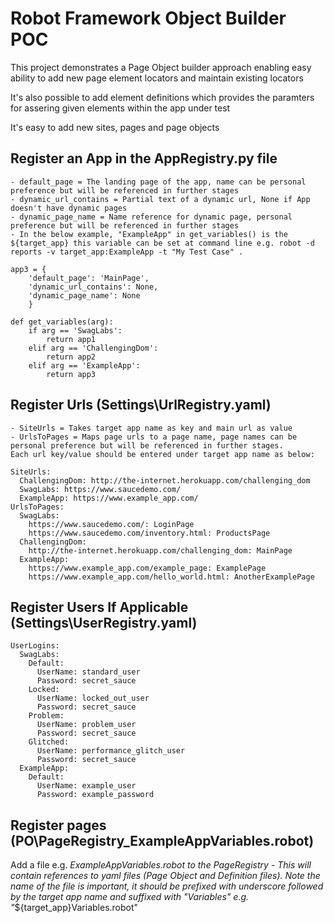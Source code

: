 # Robot Framework Object Builder POC

This project demonstrates a Page Object builder approach
enabling easy ability to add new page element locators and maintain existing locators

It's also possible to add element definitions which provides the paramters for assering given elements within the app under test

It's easy to add new sites, pages and page objects

## Register an App in the AppRegistry.py file

    - default_page = The landing page of the app, name can be personal preference but will be referenced in further stages
    - dynamic_url_contains = Partial text of a dynamic url, None if App doesn't have dynamic pages
    - dynamic_page_name = Name reference for dynamic page, personal preference but will be referenced in further stages
    - In the below example, "ExampleApp" in get_variables() is the ${target_app} this variable can be set at command line e.g. robot -d reports -v target_app:ExampleApp -t "My Test Case" .

```
app3 = {
    'default_page': 'MainPage',
    'dynamic_url_contains': None,
    'dynamic_page_name': None
    }

def get_variables(arg):
    if arg == 'SwagLabs':
        return app1
    elif arg == 'ChallengingDom':
        return app2
    elif arg == 'ExampleApp':
        return app3
```

## Register Urls (Settings\UrlRegistry.yaml)

    - SiteUrls = Takes target app name as key and main url as value
    - UrlsToPages = Maps page urls to a page name, page names can be personal preference but will be referenced in further stages. 
    Each url key/value should be entered under target app name as below:

```
SiteUrls:
  ChallengingDom: http://the-internet.herokuapp.com/challenging_dom
  SwagLabs: https://www.saucedemo.com/
  ExampleApp: https://www.example_app.com/
UrlsToPages:
  SwagLabs:
    https://www.saucedemo.com/: LoginPage
    https://www.saucedemo.com/inventory.html: ProductsPage
  ChallengingDom: 
    http://the-internet.herokuapp.com/challenging_dom: MainPage
  ExampleApp:
    https://www.example_app.com/example_page: ExamplePage
    https://www.example_app.com/hello_world.html: AnotherExamplePage
```

## Register Users If Applicable (Settings\UserRegistry.yaml)

```
UserLogins:
  SwagLabs:
    Default:
      UserName: standard_user
      Password: secret_sauce
    Locked: 
      UserName: locked_out_user
      Password: secret_sauce
    Problem:
      UserName: problem_user
      Password: secret_sauce
    Glitched:
      UserName: performance_glitch_user
      Password: secret_sauce 
  ExampleApp:
    Default:
      UserName: example_user
      Password: example_password 

```

## Register pages (PO\PageRegistry\_ExampleAppVariables.robot)

Add a file e.g. _ExampleAppVariables.robot to the PageRegistry - This will contain references to yaml files (Page Object and Definition files).
Note the name of the file is important, it should be prefixed with underscore followed by the target app name and suffixed with "Variables" e.g. "_${target_app}Variables.robot"
